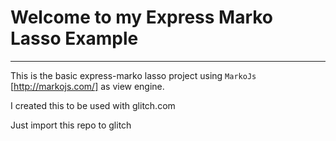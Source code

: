 Welcome to my Express Marko Lasso Example
=========================

------------

This is the basic express-marko lasso project using `MarkoJs` [http://markojs.com/] as view engine.

I created this to be used with glitch.com

Just import this repo to glitch
